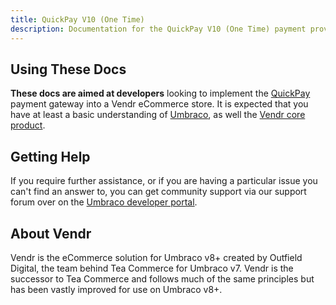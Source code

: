 ```yaml
---
title: QuickPay V10 (One Time)
description: Documentation for the QuickPay V10 (One Time) payment provider for Vendr, the eCommerce solution for Umbraco v8+
---
```


## Using These Docs

**These docs are aimed at developers** looking to implement the [QuickPay](https://quickpay.net) payment gateway into a Vendr eCommerce store. It is expected that you have at least a basic understanding of [Umbraco](https://umbraco.com), as well the [Vendr core product](../../../../core/).

## Getting Help

If you require further assistance, or if you are having a particular issue you can't find an answer to, you can get community support via our support forum over on the [Umbraco developer portal](https://our.umbraco.com/packages/website-utilities/vendr/vendr-support/).

## About Vendr

Vendr is the eCommerce solution for Umbraco v8+ created by Outfield Digital, the team behind Tea Commerce for Umbraco v7. Vendr is the successor to Tea Commerce and follows much of the same principles but has been vastly improved for use on Umbraco v8+.